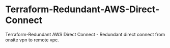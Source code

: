 # Terraform-Redundant-AWS-Direct-Connect
Terraform-Redundant AWS Direct Connect - Redundant direct connect from onsite vpn to remote vpc.
